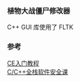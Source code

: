 ### 植物大战僵尸修改器
C++ GUI 库使用了 FLTK

### 参考
[CE入门教程](https://www.bilibili.com/video/BV1Eg4y1X7ey/?spm_id_from=333.1007.top_right_bar_window_custom_collection.content.click&vd_source=4fe70bc90b3c86ea53adef63b7e185c3)  
[C/C++全栈软件安全课](https://www.bilibili.com/video/BV1By4y1r7Cq/?spm_id_from=333.788.top_right_bar_window_custom_collection.content.click&vd_source=4fe70bc90b3c86ea53adef63b7e185c3)  
